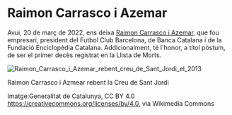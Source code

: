 # Raimon Carrasco i Azemar

Avui, 20 de març de 2022, ens deixa [Raimon Carrasco i Azemar](https://ca.wikipedia.org/wiki/Raimon_Carrasco_i_Azemar), que fou empresari, president del Futbol Club Barcelona, de Banca Catalana i de la Fundació Enciclopèdia Catalana. Addicionalment, té l'honor, a títol pòstum, de ser el primer decès registrat en la Llista de Morts.

![Raimon_Carrasco_i_Azemar_rebent_creu_de_Sant_Jordi_el_2013](https://user-images.githubusercontent.com/96840785/159169499-653731ff-963b-4c04-aa79-c12124f5b5d4.jpg)

Raimon Carrasco i Azmear rebent la Creu de Sant Jordi

Imatge:Generalitat de Catalunya, CC BY 4.0 <https://creativecommons.org/licenses/by/4.0>, via Wikimedia Commons
